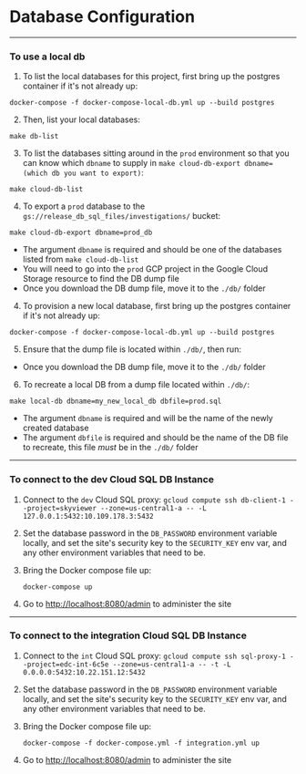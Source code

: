 # Database Configuration

---

### To use a local db

1. To list the local databases for this project, first bring up the postgres container if it's not already up:

`docker-compose -f docker-compose-local-db.yml up --build postgres`

2. Then, list your local databases:

`make db-list`

3. To list the databases sitting around in the `prod` environment so that you can know which `dbname` to supply in `make cloud-db-export dbname=(which db you want to export)`:

`make cloud-db-list`

4. To export a `prod` database to the `gs://release_db_sql_files/investigations/` bucket:

`make cloud-db-export dbname=prod_db`

* The argument `dbname` is required and should be one of the databases listed from `make cloud-db-list`
* You will need to go into the `prod` GCP project in the Google Cloud Storage resource to find the DB dump file
* Once you download the DB dump file, move it to the `./db/` folder

4. To provision a new local database, first bring up the postgres container if it's not already up:

`docker-compose -f docker-compose-local-db.yml up --build postgres`

5. Ensure that the dump file is located within `./db/`, then run:

* Once you download the DB dump file, move it to the `./db/` folder

6. To recreate a local DB from a dump file located within `./db/`:

`make local-db dbname=my_new_local_db dbfile=prod.sql`

* The argument `dbname` is required and will be the name of the newly created database
* The argument `dbfile` is required and should be the name of the DB file to recreate, this file _must_ be in the `./db/` folder

---

### To connect to the dev Cloud SQL DB Instance

1. Connect to the `dev` Cloud SQL proxy: `gcloud compute ssh db-client-1 --project=skyviewer --zone=us-central1-a -- -L 127.0.0.1:5432:10.109.178.3:5432`
3. Set the database password in the `DB_PASSWORD` environment variable locally, and set the site's security key to the `SECURITY_KEY` env var, and any other environment variables that need to be.
4. Bring the Docker compose file up:

    ```shell
    docker-compose up
    ```

5. Go to <http://localhost:8080/admin> to administer the site

---

### To connect to the integration Cloud SQL DB Instance

1. Connect to the `int` Cloud SQL proxy: `gcloud compute ssh sql-proxy-1 --project=edc-int-6c5e --zone=us-central1-a -- -t -L 0.0.0.0:5432:10.22.151.12:5432`
3. Set the database password in the `DB_PASSWORD` environment variable locally, and set the site's security key to the `SECURITY_KEY` env var, and any other environment variables that need to be.
4. Bring the Docker compose file up:

    ```shell
    docker-compose -f docker-compose.yml -f integration.yml up
    ```

5. Go to <http://localhost:8080/admin> to administer the site